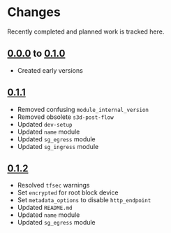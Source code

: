 # Changes
Recently completed and planned work is tracked here.

## [0.0.0](.) to [0.1.0](.)
- Created early versions

## [0.1.1](.)
- Removed confusing `module_internal_version`
- Removed obsolete `s3d-post-flow`
- Updated `dev-setup`
- Updated `name` module
- Updated `sg_egress` module
- Updated `sg_ingress` module

## [0.1.2](.)
- Resolved `tfsec` warnings
- Set `encrypted` for root block device
- Set `metadata_options` to disable `http_endpoint`
- Updated `README.md`
- Updated `name` module
- Updated `sg_egress` module
